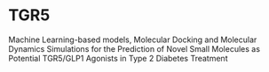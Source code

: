 # TGR5
Machine Learning-based models, Molecular Docking and Molecular Dynamics Simulations for the Prediction of Novel Small Molecules as Potential TGR5/GLP1 Agonists in Type 2 Diabetes Treatment
